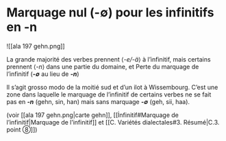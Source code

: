 # Marquage nul (-∅) pour les infinitifs en -n

![[ala 197 gehn.png]]

La grande majorité des verbes prennent ⟨*-e/-ä*⟩ à l’infinitif, mais certains prennent ⟨*-n*⟩ dans une partie du domaine, et Perte du marquage de l’infinitif (***-∅*** au lieu de ***-n***)

Il s’agit grosso modo de la moitié sud et d’un ilot à Wissembourg. C’est une zone dans laquelle le marquage de l’infinitif de certains verbes ne se fait pas en ***-n*** (gehn, sin, han) mais sans marquage ***-∅*** (geh, sii, haa).

(voir [[ala 197 gehn.png|carte gehn]], [[İnfinitif#Marquage de l’infinitif|Marquage de l’infinitif]] et [[C. Variétés dialectales#3. Résumé|C.3. point ⑧]])